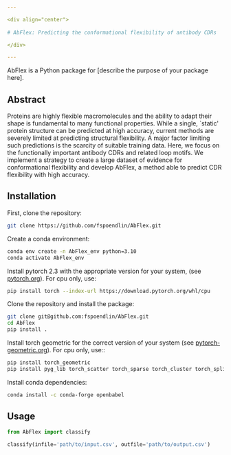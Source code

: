 ```yaml
---

<div align="center">    
 
# AbFlex: Predicting the conformational flexibility of antibody CDRs 

</div>

---
```


AbFlex is a Python package for [describe the purpose of your package here].

## Abstract

Proteins are highly flexible macromolecules and the ability to adapt their shape is fundamental to many functional properties. While a single, `static' protein structure can be predicted at high accuracy, current methods are severely limited at predicting structural flexibility. A major factor limiting such predictions is the scarcity of suitable training data. Here, we focus on the functionally important antibody CDRs and related loop motifs. We implement a strategy to create a large dataset of evidence for conformational flexibility and develop AbFlex, a method able to predict CDR flexibility with high accuracy.

## Installation

First, clone the repository:

```bash
git clone https://github.com/fspoendlin/AbFlex.git
```

Create a conda environment:

```bash
conda env create -n AbFlex_env python=3.10
conda activate AbFlex_env
```

Install pytorch 2.3 with the appropriate version for your system, (see [pytorch.org](https://pytorch.org/get-started/locally/)). For cpu only, use:

```bash
pip install torch --index-url https://download.pytorch.org/whl/cpu
```

Clone the repository and install the package:

```bash
git clone git@github.com:fspoendlin/AbFlex.git
cd AbFlex
pip install .
```

Install torch geometric for the correct version of your system (see [pytorch-geometric.org](https://pytorch-geometric.readthedocs.io/en/latest/notes/installation.html)). For cpu only, use::

```bash
pip install torch_geometric
pip install pyg_lib torch_scatter torch_sparse torch_cluster torch_spline_conv -f https://data.pyg.org/whl/torch-2.3.0+cpu.html
```

Install conda dependencies:

```bash
conda install -c conda-forge openbabel
```

## Usage

```python
from AbFlex import classify

classify(infile='path/to/input.csv', outfile='path/to/output.csv')
```

